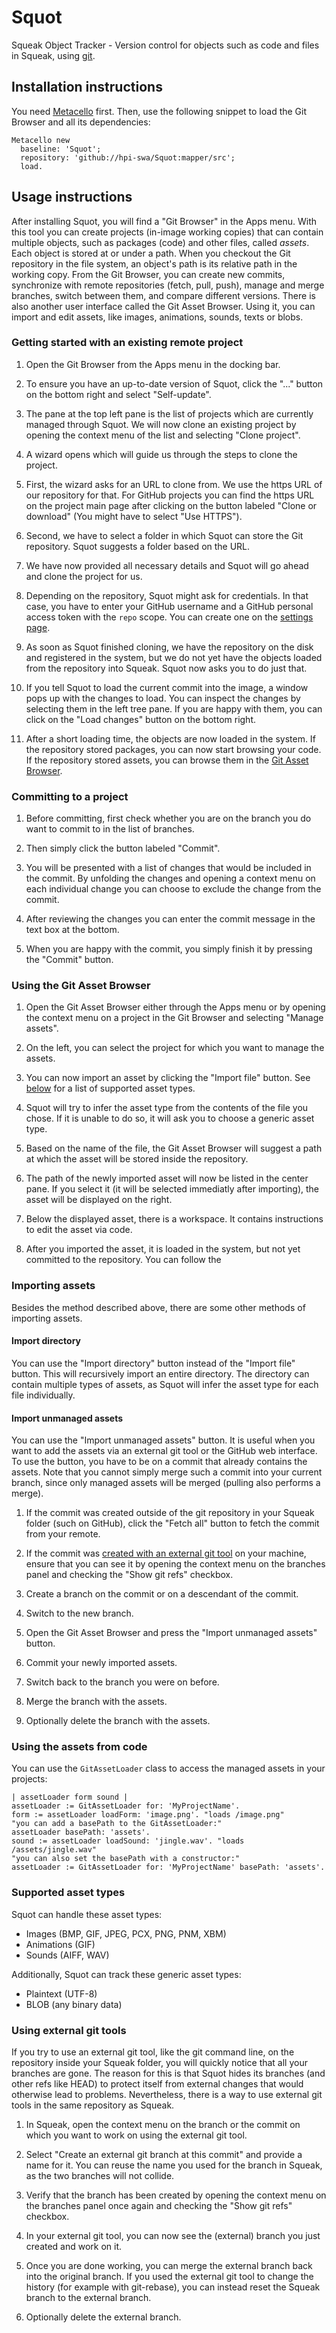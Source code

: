 # Squot
Squeak Object Tracker - Version control for objects such as code and files in Squeak, using [git](https://git-scm.com/).

## Installation instructions

You need [Metacello](//github.com/dalehenrich/metacello-work) first.
Then, use the following snippet to load the Git Browser and all its dependencies:

```smalltalk
Metacello new
  baseline: 'Squot';
  repository: 'github://hpi-swa/Squot:mapper/src';
  load.
```

## Usage instructions

After installing Squot, you will find a "Git Browser" in the Apps menu. With this tool you can create projects (in-image working copies) that can contain multiple objects, such as packages (code) and other files, called *assets*. Each object is stored at or under a path. When you checkout the Git repository in the file system, an object's path is its relative path in the working copy. From the Git Browser, you can create new commits, synchronize with remote repositories (fetch, pull, push), manage and merge branches, switch between them, and compare different versions. There is also another user interface called the Git Asset Browser. Using it, you can import and edit assets, like images, animations, sounds, texts or blobs.

### Getting started with an existing remote project

1. Open the Git Browser from the Apps menu in the docking bar.

2. To ensure you have an up-to-date version of Squot, click the "..." button on the bottom right and select "Self-update".

3. The pane at the top left pane is the list of projects which are currently managed through Squot. We will now clone an existing project by opening the context menu of the list and selecting "Clone project".

4. A wizard opens which will guide us through the steps to clone the project.

5. First, the wizard asks for an URL to clone from. We use the https URL of our repository for that. For GitHub projects you can find the https URL on the project main page after clicking on the button labeled "Clone or download" (You might have to select "Use HTTPS").

6. Second, we have to select a folder in which Squot can store the Git repository. Squot suggests a folder based on the URL.

7. We have now provided all necessary details and Squot will go ahead and clone the project for us.

8. Depending on the repository, Squot might ask for credentials. In that case, you have to enter your GitHub username and a GitHub personal access token with the `repo` scope. You can create one on the [settings page](https://github.com/settings/tokens).

9.  As soon as Squot finished cloning, we have the repository on the disk and registered in the system, but we do not yet have the objects loaded from the repository into Squeak. Squot now asks you to do just that.

10. If you tell Squot to load the current commit into the image, a window pops up with the changes to load. You can inspect the changes by selecting them in the left tree pane. If you are happy with them, you can click on the "Load changes" button on the bottom right.

11. After a short loading time, the objects are now loaded in the system. If the repository stored packages, you can now start browsing your code. If the repository stored assets, you can browse them in the [Git Asset Browser](#using-the-git-asset-browser).

### Committing to a project

1. Before committing, first check whether you are on the branch you do want to commit to in the list of branches.

2. Then simply click the button labeled "Commit".

3. You will be presented with a list of changes that would be included in the commit. By unfolding the changes and opening a context menu on each individual change you can choose to exclude the change from the commit.

4. After reviewing the changes you can enter the commit message in the text box at the bottom.

5. When you are happy with the commit, you simply finish it by pressing the "Commit" button.

### Using the Git Asset Browser

1. Open the Git Asset Browser either through the Apps menu or by opening the context menu on a project in the Git Browser and selecting "Manage assets".

2. On the left, you can select the project for which you want to manage the assets.

3. You can now import an asset by clicking the "Import file" button. See [below](#supported-asset-types) for a list of supported asset types.

4. Squot will try to infer the asset type from the contents of the file you chose. If it is unable to do so, it will ask you to choose a generic asset type.

5. Based on the name of the file, the Git Asset Browser will suggest a path at which the asset will be stored inside the repository.

6. The path of the newly imported asset will now be listed in the center pane. If you select it (it will be selected immediatly after importing), the asset will be displayed on the right.

7. Below the displayed asset, there is a workspace. It contains instructions to edit the asset via code.

8. After you imported the asset, it is loaded in the system, but not yet committed to the repository. You can follow the

### Importing assets

Besides the method described above, there are some other methods of importing assets.

#### Import directory

You can use the "Import directory" button instead of the "Import file" button. This will recursively import an entire directory. The directory can contain multiple types of assets, as Squot will infer the asset type for each file individually.

#### Import unmanaged assets

You can use the "Import unmanaged assets" button. It is useful when you want to add the assets via an external git tool or the GitHub web interface. To use the button, you have to be on a commit that already contains the assets. Note that you cannot simply merge such a commit into your current branch, since only managed assets will be merged (pulling also performs a merge).

1. If the commit was created outside of the git repository in your Squeak folder (such on GitHub), click the "Fetch all" button to fetch the commit from your remote.

2. If the commit was [created with an external git tool](#using-external-git-tools) on your machine, ensure that you can see it by opening the context menu on the branches panel and checking the "Show git refs" checkbox.

3. Create a branch on the commit or on a descendant of the commit.

4. Switch to the new branch.

5. Open the Git Asset Browser and press the "Import unmanaged assets" button.

6. Commit your newly imported assets.

7. Switch back to the branch you were on before.

8. Merge the branch with the assets.

9. Optionally delete the branch with the assets.

### Using the assets from code

You can use the `GitAssetLoader` class to access the managed assets in your projects:
```smalltalk
| assetLoader form sound |
assetLoader := GitAssetLoader for: 'MyProjectName'.
form := assetLoader loadForm: 'image.png'. "loads /image.png"
"you can add a basePath to the GitAssetLoader:"
assetLoader basePath: 'assets'.
sound := assetLoader loadSound: 'jingle.wav'. "loads /assets/jingle.wav"
"you can also set the basePath with a constructor:"
assetLoader := GitAssetLoader for: 'MyProjectName' basePath: 'assets'.
```

### Supported asset types

Squot can handle these asset types:
- Images (BMP, GIF, JPEG, PCX, PNG, PNM, XBM)
- Animations (GIF)
- Sounds (AIFF, WAV)

Additionally, Squot can track these generic asset types:
- Plaintext (UTF-8)
- BLOB (any binary data)

### Using external git tools

If you try to use an external git tool, like the git command line, on the repository inside your Squeak folder, you will quickly notice that all your branches are gone. The reason for this is that Squot hides its branches (and other refs like HEAD) to protect itself from external changes that would otherwise lead to problems. Nevertheless, there is a way to use external git tools in the same repository as Squeak.

1. In Squeak, open the context menu on the branch or the commit on which you want to work on using the external git tool.

2. Select "Create an external git branch at this commit" and provide a name for it. You can reuse the name you used for the branch in Squeak, as the two branches will not collide.

3. Verify that the branch has been created by opening the context menu on the branches panel once again and checking the "Show git refs" checkbox.

4. In your external git tool, you can now see the (external) branch you just created and work on it.

5. Once you are done working, you can merge the external branch back into the original branch. If you used the external git tool to change the history (for example with git-rebase), you can instead reset the Squeak branch to the external branch.

6. Optionally delete the external branch.
